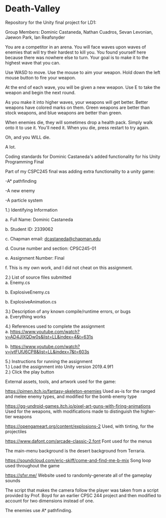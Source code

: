 # Death-Valley
Repository for the Unity final project for LD1:

Group Members: Dominic Castaneda, Nathan Cuadros, Sevan Levonian, Jaewon Park, Ian Reafsnyder 

You are a competitor in an arena. You will face waves upon waves of enemies
that will try their hardest to kill you. You found yourself here because there
was nowhere else to turn. Your goal is to make it to the highest wave that you can.

Use WASD to move. Use the mouse to aim your weapon. Hold down the left mouse
button to fire your weapon.

At the end of each wave, you will be given a new weapon. Use E to take the
weapon and begin the next round.

As you make it into higher waves, your weapons will get better. Better weapons
have colored marks on them. Green weapons are better than stock weapons, and
blue weapons are better than green.

When enemies die, they will sometimes drop a health pack. Simply walk onto it
to use it. You'll need it. When you die, press restart to try again.

Oh, and you WILL die.

A lot.




Coding standards for Dominic Castaneda's added functionality for his Unity Programming Final

Part of my CSPC245 final was adding extra functionality to a unity game:

-A* pathfinding

-A new enemy 

-A particle system

1.) Identifying Information  

a. Full Name: Dominic Castaneda 

b. Student ID: 2339062 

c. Chapman email: dcastaneda@chapman.edu 

d. Course number and section: CPSC245-01 

e. Assignment Number: Final  

f. This is my own work, and I did not cheat on this assignment.

2.) List of source files submitted  
a. Enemy.cs  

b. ExplosiveEnemy.cs

b. ExplosiveAnimation.cs

3.) Description of any known compile/runtime errors, or bugs  
a. Everything works

4.) References used to complete the assignment  
  a. https://www.youtube.com/watch?v=AD4JIXQDw0s&list=LL&index=4&t=631s
  
  b. https://www.youtube.com/watch?v=jvtFUfJ6CP8&list=LL&index=7&t=603s

5.) Instructions for running the assignment  
  1.) Load the assignment into Unity version 2019.4.9f1  
  2.) Click the play button




External assets, tools, and artwork used for the game:

https://pimen.itch.io/fantasy-skeleton-enemies
Used as-is for the ranged and melee enemy types, and modified for the bomb enemy type

https://gg-undroid-games.itch.io/pixel-art-guns-with-firing-animations
Used for the weapons, with modifications made to distinguish the higher-tier weapons

https://opengameart.org/content/explosions-2
Used, with tinting, for the projectiles

https://www.dafont.com/arcade-classic-2.font
Font used for the menus

The main-menu background is the desert background from Terraria.

https://soundcloud.com/eric-skiff/come-and-find-me-b-mix
Song loop used throughout the game

https://sfxr.me/
Website used to randomly-generate all of the gameplay sounds

The script that makes the camera follow the player was taken from a script provided by Prof. Boyd
for an earlier CPSC 244 project and then modified to account for two dimensions instead of one.

The enemies use A* pathfinding.